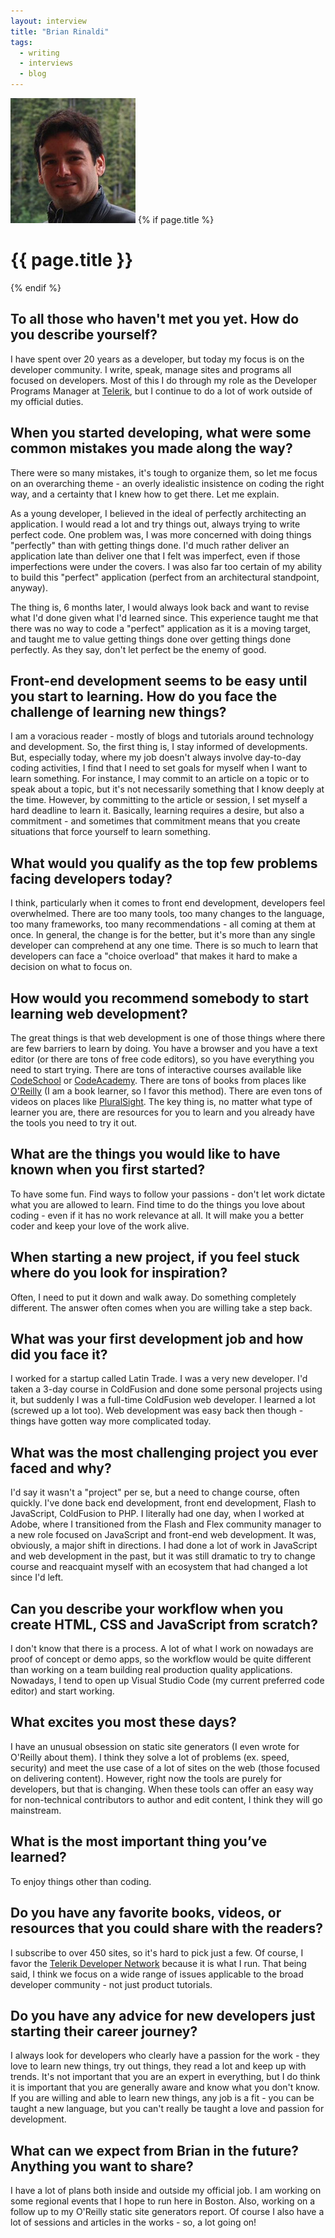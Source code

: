 ```yaml
---
layout: interview
title: "Brian Rinaldi"
tags:
  - writing
  - interviews
  - blog
---
```

<img class="home-section__portrait" src="/images/portrait-brian-rinaldi.jpg" alt="Photo Brian Rinaldi"  />
{% if page.title %} 
  <h1 class="interviews__h1">{{ page.title }}</h1> 
{% endif %}

## To all those who haven't met you yet. How do you describe yourself?

I have spent over 20 years as a developer, but today my focus is on the developer community. I write, speak, manage sites and programs all focused on developers. Most of this I do through my role as the Developer Programs Manager at [Telerik](http://www.telerik.com), but I continue to do a lot of work outside of my official duties.

## When you started developing, what were some common mistakes you made along the way?

There were so many mistakes, it's tough to organize them, so let me focus on an overarching theme - an overly idealistic insistence on coding the right way, and a certainty that I knew how to get there. Let me explain.

As a young developer, I believed in the ideal of perfectly architecting an application. I would read a lot and try things out, always trying to write perfect code. One problem was, I was more concerned with doing things "perfectly" than with getting things done. I'd much rather deliver an application late than deliver one that I felt was imperfect, even if those imperfections were under the covers. I was also far too certain of my ability to build this "perfect" application (perfect from an architectural standpoint, anyway).

The thing is, 6 months later, I would always look back and want to revise what I'd done given what I'd learned since. This experience taught me that there was no way to code a "perfect" application as it is a moving target, and taught me to value getting things done over getting things done perfectly. As they say, don't let perfect be the enemy of good.

## Front-end development seems to be easy until you start to learning. How do you face the challenge of learning new things?

I am a voracious reader - mostly of blogs and tutorials around technology and development. So, the first thing is, I stay informed of developments. But, especially today, where my job doesn't always involve day-to-day coding activities, I find that I need to set goals for myself when I want to learn something. For instance, I may commit to an article on a topic or to speak about a topic, but it's not necessarily something that I know deeply at the time. However, by committing to the article or session, I set myself a hard deadline to learn it. Basically, learning requires a desire, but also a commitment - and sometimes that commitment means that you create situations that force yourself to learn something.

## What would you qualify as the top few problems facing developers today?

I think, particularly when it comes to front end development, developers feel overwhelmed. There are too many tools, too many changes to the language, too many frameworks, too many recommendations - all coming at them at once. In general, the change is for the better, but it's more than any single developer can comprehend at any one time. There is so much to learn that developers can face a "choice overload" that makes it hard to make a decision on what to focus on.

## How would you recommend somebody to start learning web development?

The great things is that web development is one of those things where there are few barriers to learn by doing. You have a browser and you have a text editor (or there are tons of free code editors), so you have everything you need to start trying. There are tons of interactive courses available like [CodeSchool](https://www.codeschool.com) or [CodeAcademy](https://www.codecademy.com). There are tons of books from places like [O'Reilly](http://www.oreilly.com) (I am a book learner, so I favor this method). There are even tons of videos on places like [PluralSight](https://www.pluralsight.com). The key thing is, no matter what type of learner you are, there are resources for you to learn and you already have the tools you need to try it out.

## What are the things you would like to have known when you first started?

To have some fun. Find ways to follow your passions - don't let work dictate what you are allowed to learn. Find time to do the things you love about coding - even if it has no work relevance at all. It will make you a better coder and keep your love of the work alive.

## When starting a new project, if you feel stuck where do you look for inspiration?

Often, I need to put it down and walk away. Do something completely different. The answer often comes when you are willing take a step back.

## What was your first development job and how did you face it?

I worked for a startup called Latin Trade. I was a very new developer. I'd taken a 3-day course in ColdFusion and done some personal projects using it, but suddenly I was a full-time ColdFusion web developer. I learned a lot (screwed up a lot too). Web development was easy back then though - things have gotten way more complicated today.

## What was the most challenging project you ever faced and why?

I'd say it wasn't a "project" per se, but a need to change course, often quickly. I've done back end development, front end development, Flash to JavaScript, ColdFusion to PHP. I literally had one day, when I worked at Adobe, where I transitioned from the Flash and Flex community manager to a new role focused on JavaScript and front-end web development. It was, obviously, a major shift in directions. I had done a lot of work in JavaScript and web development in the past, but it was still dramatic to try to change course and reacquaint myself with an ecosystem that had changed a lot since I'd left.

## Can you describe your workflow when you create HTML, CSS and JavaScript from scratch?

I don't know that there is a process. A lot of what I work on nowadays are proof of concept or demo apps, so the workflow would be quite different than working on a team building real production quality applications. Nowadays, I tend to open up Visual Studio Code (my current preferred code editor) and start working.

## What excites you most these days?

I have an unusual obsession on static site generators (I even wrote for O'Reilly about them). I think they solve a lot of problems (ex. speed, security) and meet the use case of a lot of sites on the web (those focused on delivering content). However, right now the tools are purely for developers, but that is changing. When these tools can offer an easy way for non-technical contributors to author and edit content, I think they will go mainstream.

## What is the most important thing you’ve learned?

To enjoy things other than coding.

## Do you have any favorite books, videos, or resources that you could share with the readers?

I subscribe to over 450 sites, so it's hard to pick just a few. Of course, I favor the [Telerik Developer Network](http://developer.telerik.com) because it is what I run. That being said, I think we focus on a wide range of issues applicable to the broad developer community - not just product tutorials.

## Do you have any advice for new developers just starting their career journey?

I always look for developers who clearly have a passion for the work - they love to learn new things, try out things, they read a lot and keep up with trends. It's not important that you are an expert in everything, but I do think it is important that you are generally aware and know what you don't know. If you are willing and able to learn new things, any job is a fit - you can be taught a new language, but you can't really be taught a love and passion for development.

## What can we expect from Brian in the future? Anything you want to share?

I have a lot of plans both inside and outside my official job. I am working on some regional events that I hope to run here in Boston. Also, working on a follow up to my O'Reilly static site generators report. Of course I also have a lot of sessions and articles in the works - so, a lot going on!